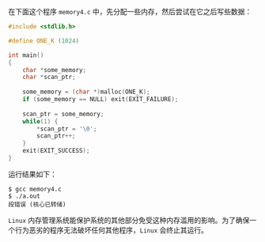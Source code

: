 在下面这个程序 `memory4.c` 中，先分配一些内存，然后尝试在它之后写些数据：

```c
#include <stdlib.h>

#define ONE_K (1024)

int main()
{
	char *some_memory;
	char *scan_ptr;
	
	some_memory = (char *)malloc(ONE_K);
	if (some_memory == NULL) exit(EXIT_FAILURE);
	
	scan_ptr = some_memory;
	while(1) {
		*scan_ptr = '\0';
		scan_ptr++;
	}
	exit(EXIT_SUCCESS);
}
```

运行结果如下：

```shell
$ gcc memory4.c 
$ ./a.out 
段错误 (核心已转储)
```

`Linux` 内存管理系统能保护系统的其他部分免受这种内存滥用的影响。为了确保一个行为恶劣的程序无法破坏任何其他程序，`Linux` 会终止其运行。

